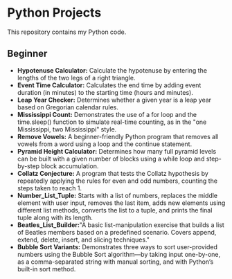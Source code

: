 # Python Projects

This repository contains my Python code.

## Beginner

- **Hypotenuse Calculator:** Calculate the hypotenuse by entering the lengths of the two legs of a right triangle.
- **Event Time Calculator:** Calculates the end time by adding event duration (in minutes) to the starting time (hours and minutes).
- **Leap Year Checker:** Determines whether a given year is a leap year based on Gregorian calendar rules.
- **Mississippi Count:** Demonstrates the use of a for loop and the time.sleep() function to simulate real-time counting, as in the "one Mississippi, two Mississippi" style.
- **Remove Vowels:** A beginner-friendly Python program that removes all vowels from a word using a loop and the continue statement.
- **Pyramid Height Calculator:** Determines how many full pyramid levels can be built with a given number of blocks using a while loop and step-by-step block accumulation.
- **Collatz Conjecture:** A program that tests the Collatz hypothesis by repeatedly applying the rules for even and odd numbers, counting the steps taken to reach 1.
- **Number_List_Tuple:** Starts with a list of numbers, replaces the middle element with user input, removes the last item, adds new elements using different list methods, converts the list to a tuple, and prints the final tuple along with its length.
- **Beatles_List_Builder:**"A basic list-manipulation exercise that builds a list of Beatles members based on a predefined scenario. Covers append, extend, delete, insert, and slicing techniques."
- **Bubble Sort Variants:** Demonstrates three ways to sort user-provided numbers using the Bubble Sort algorithm—by taking input one-by-one, as a comma-separated string with manual sorting, and with Python’s built-in sort method.


